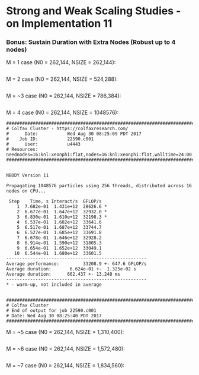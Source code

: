 # Strong and Weak Scaling Studies - on Implementation 11

### Bonus: Sustain Duration with Extra Nodes (Robust up to 4 nodes)

M = 1 case (N0 = 262,144, NSIZE = 262,144):

```

```

M = 2 case (N0 = 262,144, NSIZE = 524,288):

```

```

M = ~3 case (N0 = 262,144, NSIZE = 786,384):

```

```

M = 4 case (N0 = 262,144, NSIZE = 1048576):

```
########################################################################
# Colfax Cluster - https://colfaxresearch.com/
#      Date:           Wed Aug 30 08:25:09 PDT 2017
#    Job ID:           22590.c001
#      User:           u4443
# Resources:           neednodes=16:knl:xeonphi:flat,nodes=16:knl:xeonphi:flat,walltime=24:00:00
########################################################################


NBODY Version 11

Propagating 1048576 particles using 256 threads, distributed across 16 nodes on CPU...

 Step    Time, s Interact/s  GFLOP/s
    1  7.682e-01  1.431e+12  28626.6 *
    2  6.677e-01  1.647e+12  32932.0 *
    3  6.830e-01  1.610e+12  32198.3 *
    4  6.537e-01  1.682e+12  33641.6 
    5  6.517e-01  1.687e+12  33744.7 
    6  6.527e-01  1.685e+12  33691.8 
    7  6.678e-01  1.646e+12  32928.2 
    8  6.914e-01  1.590e+12  31805.3 
    9  6.654e-01  1.652e+12  33049.1 
   10  6.544e-01  1.680e+12  33601.5 
-----------------------------------------------------
Average performance:         33208.9 +- 647.6 GFLOP/s
Average duration:       6.624e-01 +-  1.325e-02 s
Average duration:      662.437 +- 13.248 ms
-----------------------------------------------------
* - warm-up, not included in average


########################################################################
# Colfax Cluster
# End of output for job 22590.c001
# Date: Wed Aug 30 08:25:40 PDT 2017
########################################################################
```

M = ~5 case (N0 = 262,144, NSIZE = 1,310,400):

```

```

M = ~6 case (N0 = 262,144, NSIZE = 1,572,480):

```

```

M = ~7 case (N0 = 262,144, NSIZE = 1,834,560):

```

```
